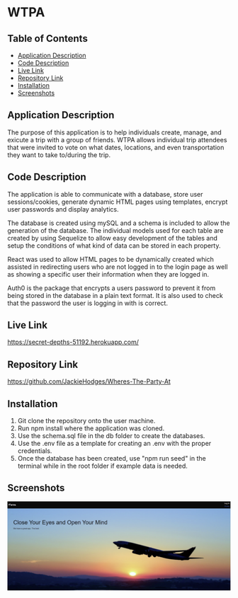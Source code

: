 # WTPA

## Table of Contents
- [Application Description](#Application&#32;Description)
- [Code Description](#Code&#32;Description)
- [Live Link](#Live&#32;Link)
- [Repository Link](#Repository&#32;Link)
- [Installation](#Installation)
- [Screenshots](#Screenshots)

## Application Description
The purpose of this application is to help individuals create, manage, and exicute a trip with a group of friends. WTPA allows individual trip attendees that were invited to vote on what dates, locations, and even transportation they want to take to/during the trip. 

## Code Description
The application is able to communicate with a database, store user sessions/cookies, generate dynamic HTML pages using templates, encrypt user passwords and display analytics. 

The database is created using mySQL and a schema is included to allow the generation of the database. The individual models used for each table are created by using Sequelize to allow easy development of the tables and setup the conditions of what kind of data can be stored in each property.

React was used to allow HTML pages to be dynamically created which assisted in redirecting users who are not logged in to the login page as well as showing a specific user their information when they are logged in.

Auth0 is the package that encrypts a users password to prevent it from being stored in the database in a plain text format. It is also used to check that the password the user is logging in with is correct.

## Live Link
https://secret-depths-51192.herokuapp.com/

## Repository Link
https://github.com/JackieHodges/Wheres-The-Party-At

## Installation
1. Git clone the repository onto the user machine.
2. Run npm install where the application was cloned. 
3. Use the schema.sql file in the db folder to create the databases.
4. Use the .env file as a template for creating an .env with the proper credentials.
5. Once the database has been created, use "npm run seed" in the terminal while in the root folder if example data is needed.

## Screenshots

![Getting Started](./assets/Project3.png)